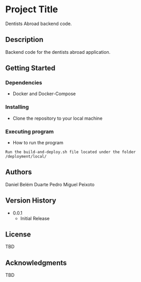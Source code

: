 # Project Title

Dentists Abroad backend code.

## Description

Backend code for the dentists abroad application.

## Getting Started

### Dependencies

* Docker and Docker-Compose

### Installing

* Clone the repository to your local machine

### Executing program

* How to run the program
```
Run the build-and-deploy.sh file located under the folder /deployment/local/
```

## Authors

Daniel Belém Duarte
Pedro Miguel Peixoto  

## Version History

* 0.0.1
    * Initial Release

## License

TBD

## Acknowledgments

TBD